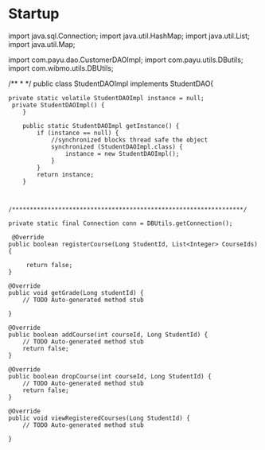 # Startup
import java.sql.Connection;
import java.util.HashMap;
import java.util.List;
import java.util.Map;

import com.payu.dao.CustomerDAOImpl;
import com.payu.utils.DButils;
import com.wibmo.utils.DBUtils;

/**
 * 
 */
public class StudentDAOImpl implements StudentDAO{
	
	private static volatile StudentDAOImpl instance = null;
	 private StudentDAOImpl() {
	    }
	    
	    public static StudentDAOImpl getInstance() {
	        if (instance == null) {
	        	//synchronized blocks thread safe the object
	            synchronized (StudentDAOImpl.class) {
	                instance = new StudentDAOImpl();
	            }
	        }
	        return instance;
	    }
	    
	    
	    /*****************************************************************/
	    
	private static final Connection conn = DBUtils.getConnection();
	 
	 @Override
	public boolean registerCourse(Long StudentId, List<Integer> CourseIds) {
		
		 return false; 
	}

	@Override
	public void getGrade(Long studentId) {
		// TODO Auto-generated method stub
		
	}

	@Override
	public boolean addCourse(int courseId, Long StudentId) {
		// TODO Auto-generated method stub
		return false;
	}

	@Override
	public boolean dropCourse(int courseId, Long StudentId) {
		// TODO Auto-generated method stub
		return false;
	}

	@Override
	public void viewRegisteredCourses(Long StudentId) {
		// TODO Auto-generated method stub
		
	}
